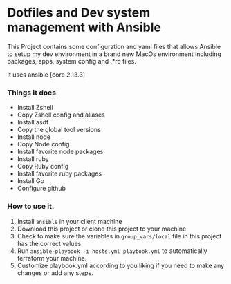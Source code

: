 # Dotfiles and Dev system management with Ansible


This Project contains some configuration and yaml files that allows Ansible to setup my dev environment in a brand new MacOs environment including packages, apps, system config and .*rc files.

It uses ansible [core 2.13.3]
 
### Things it does
 - Install Zshell
 - Copy Zshell config and aliases
 - Install asdf
 - Copy the global tool versions
 - Install node
 - Copy Node config
 - Install favorite node packages
 - Install ruby
 - Copy Ruby config
 - Install favorite ruby packages
 - Install Go
 - Configure github

### How to use it.

1. Install `ansible` in your client machine
2. Download this project or clone this project to your machine
3. Check to make sure the variables in `group_vars/local` file in this project has the correct values
4. Run `ansible-playbook -i hosts.yml playbook.yml` to automatically terraform your machine.
5. Customize playbook.yml according to you liking if you need to make any changes or add any steps.
